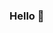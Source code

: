 ### Hello 👋

<!--
#### Personal Projects
- Foot Controller Mk II, Jul 2019 - Dec 2019
- Foot Controller Mk I, Jun 2018 - Sep 2018
- Bluetooth Beacon, Jun 2019
- Hexapod, Mar 2019 - May 2019
  - Bluetooth LE Joystick
- Trikebot, Dec 2018
#### School Works
- Sensor Interfacing
- Feedback Systems
- Controller Systems
- Robot Applications
- C Programming
#### Games
- Tag
- Jump! - Endless Platforms
- Unlikely to Hit
- Push the Block
- Spinning Log


**tylim2946/tylim2946** is a ✨ _special_ ✨ repository because its `README.md` (this file) appears on your GitHub profile.

Here are some ideas to get you started:

- 🔭 I’m currently working on ...
- 🌱 I’m currently learning ...
- 👯 I’m looking to collaborate on ...
- 🤔 I’m looking for help with ...
- 💬 Ask me about ...
- 📫 How to reach me: ...
- 😄 Pronouns: ...
- ⚡ Fun fact: ...
-->
